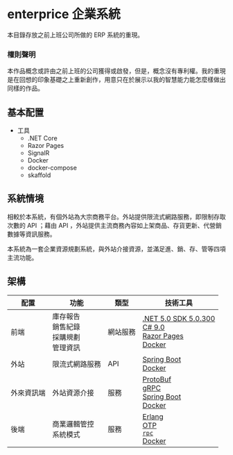 # enterprice 企業系統
本目錄存放之前上班公司所做的 ERP 系統的重現。

### 權則聲明
本作品概念或許由之前上班的公司獲得或啟發，但是，概念沒有專利權。我的重現是在回想的印象基礎之上重新創作，用意只在於展示以我的智慧能力能怎麼樣做出同樣的作品。

## 基本配置
- 工具
  - .NET Core
  - Razor Pages
  - SignalR
  - Docker
  - docker-compose
  - skaffold

## 系統情境
相較於本系統，有個外站為大宗商務平台。外站提供限流式網路服務，即限制存取次數的 API ；藉由 API ，外站提供主流商務內容如上架商品、存貨更新、代營銷數據等資訊服務。

本系統為一套企業資源規劃系統，與外站介接資源，並滿足進、銷、存、管等四項主流功能。

## 架構
| 配置 | 功能 | 類型 | 技術工具 |
| ---- | ---- | ---- | -------- |
| 前端 | 庫存報告<br>銷售紀錄<br>採購規劃<br>管理資訊 | 網站服務 | [.NET 5.0 SDK 5.0.300](https://dotnet.microsoft.com/download/dotnet/5.0)<br>[C# 9.0](https://docs.microsoft.com/en-us/dotnet/csharp/)<br>[Razor Pages](https://docs.microsoft.com/en-us/aspnet/core/razor-pages/?view=aspnetcore-5.0&tabs=visual-studio)<br>[Docker](https://www.docker.com/get-started) |
| 外站 | 限流式網路服務 | API | [Spring Boot](https://spring.io/projects/spring-boot)<br>[Docker](https://www.docker.com/get-started) |
| 外來資訊端 | 外站資源介接 | 服務 | [ProtoBuf](https://developers.google.com/protocol-buffers)<br>[gRPC](https://grpc.io/docs/)<br>[Spring Boot](https://spring.io/projects/spring-boot)<br>[Docker](https://www.docker.com/get-started) |
| 後端 | 商業邏輯管控<br>系統模式 | 服務 | [Erlang](https://erlang.org/doc/search/)<br>[OTP](https://github.com/Erlang/OTP)<br>[`rpc`](https://erlang.org/doc/man/rpc.html)<br>[Docker](https://www.docker.com/get-started) |
